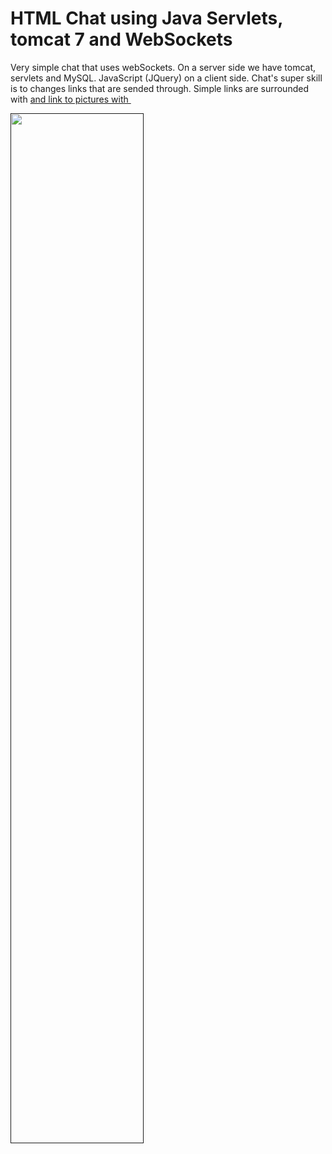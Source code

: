 # HTML Chat using Java Servlets, tomcat 7 and WebSockets

Very simple chat that uses webSockets. On a server side we have tomcat, servlets and MySQL. JavaScript (JQuery) on a client side.
Chat's super skill is to changes links that are sended through. Simple links are surrounded with <a href> and link to pictures with <img src>

<img src="https://github.com/dzharvis/ServletWebSocketServer/blob/master/screen.jpg?raw=true" width="65%">


